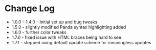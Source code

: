 # Change Log

* 1.0.0 – 1.4.0 - Initial set up and bug tweaks
* 1.5.0 - slightly modified Panda syntax highlighting added
* 1.6.0 - further color tweaks
* 1.7.0 - fixed issue with HTML braces being hard to see
* 1.7.1 - stopped using default update scheme for meaningless updates